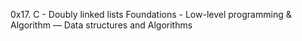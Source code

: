 0x17. C - Doubly linked lists
 Foundations - Low-level programming & Algorithm ― Data structures and Algorithms
